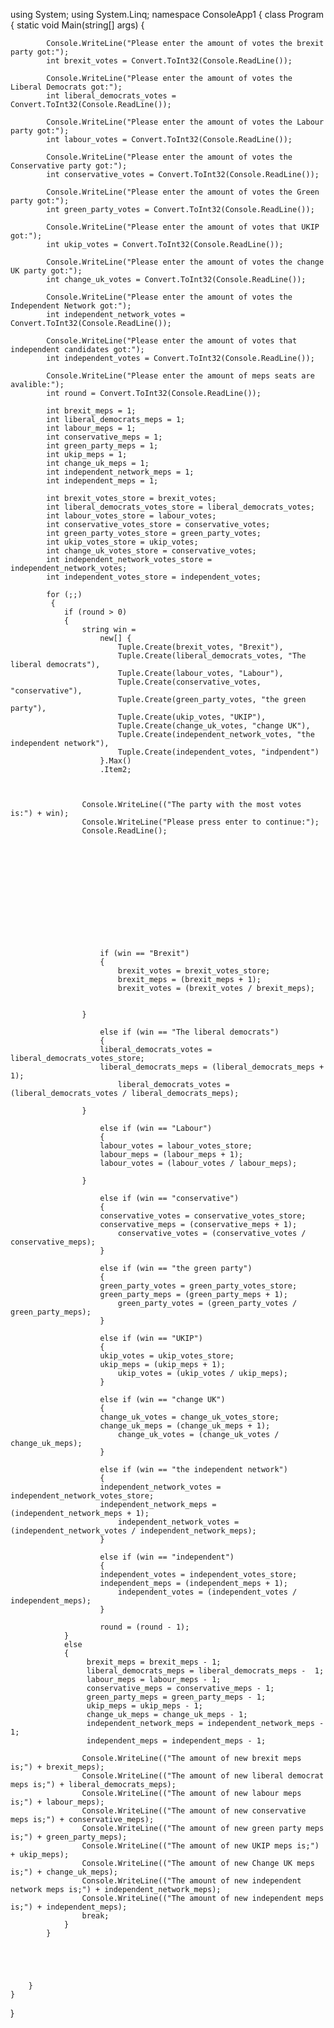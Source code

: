 using System;
using System.Linq;
namespace ConsoleApp1
{
    class Program
    {
        static void Main(string[] args)
        {
            
            Console.WriteLine("Please enter the amount of votes the brexit party got:");
            int brexit_votes = Convert.ToInt32(Console.ReadLine());

            Console.WriteLine("Please enter the amount of votes the Liberal Democrats got:");
            int liberal_democrats_votes = Convert.ToInt32(Console.ReadLine());

            Console.WriteLine("Please enter the amount of votes the Labour party got:");
            int labour_votes = Convert.ToInt32(Console.ReadLine());

            Console.WriteLine("Please enter the amount of votes the Conservative party got:");
            int conservative_votes = Convert.ToInt32(Console.ReadLine());

            Console.WriteLine("Please enter the amount of votes the Green party got:");
            int green_party_votes = Convert.ToInt32(Console.ReadLine());

            Console.WriteLine("Please enter the amount of votes that UKIP got:");
            int ukip_votes = Convert.ToInt32(Console.ReadLine());

            Console.WriteLine("Please enter the amount of votes the change UK party got:");
            int change_uk_votes = Convert.ToInt32(Console.ReadLine());

            Console.WriteLine("Please enter the amount of votes the Independent Network got:");
            int independent_network_votes = Convert.ToInt32(Console.ReadLine());

            Console.WriteLine("Please enter the amount of votes that independent candidates got:");
            int independent_votes = Convert.ToInt32(Console.ReadLine());

            Console.WriteLine("Please enter the amount of meps seats are avalible:");
            int round = Convert.ToInt32(Console.ReadLine());

            int brexit_meps = 1;
            int liberal_democrats_meps = 1;
            int labour_meps = 1;
            int conservative_meps = 1;
            int green_party_meps = 1;
            int ukip_meps = 1;
            int change_uk_meps = 1;
            int independent_network_meps = 1;
            int independent_meps = 1;

            int brexit_votes_store = brexit_votes;
            int liberal_democrats_votes_store = liberal_democrats_votes;
            int labour_votes_store = labour_votes;
            int conservative_votes_store = conservative_votes;
            int green_party_votes_store = green_party_votes;
            int ukip_votes_store = ukip_votes;
            int change_uk_votes_store = conservative_votes;
            int independent_network_votes_store = independent_network_votes;
            int independent_votes_store = independent_votes; 

            for (;;)
             {
                if (round > 0)
                {
                    string win =
                        new[] {
                            Tuple.Create(brexit_votes, "Brexit"),
                            Tuple.Create(liberal_democrats_votes, "The liberal democrats"),
                            Tuple.Create(labour_votes, "Labour"),
                            Tuple.Create(conservative_votes, "conservative"),
                            Tuple.Create(green_party_votes, "the green party"),
                            Tuple.Create(ukip_votes, "UKIP"),
                            Tuple.Create(change_uk_votes, "change UK"),
                            Tuple.Create(independent_network_votes, "the independent network"),
                            Tuple.Create(independent_votes, "indpendent")
                        }.Max()
                        .Item2;
            
                  
                    
                    Console.WriteLine(("The party with the most votes is:") + win);
                    Console.WriteLine("Please press enter to continue:");
                    Console.ReadLine();

                   
            
                   
                  
                    
                
                   
                   
                   
             
             
                 
                        if (win == "Brexit") 
                        {
                            brexit_votes = brexit_votes_store;
                            brexit_meps = (brexit_meps + 1);
                            brexit_votes = (brexit_votes / brexit_meps);
                          

                    }  
             
                        else if (win == "The liberal democrats")
                        {
                        liberal_democrats_votes = liberal_democrats_votes_store;
                        liberal_democrats_meps = (liberal_democrats_meps + 1);
                            liberal_democrats_votes = (liberal_democrats_votes / liberal_democrats_meps);
                         
                    }

                        else if (win == "Labour")
                        {
                        labour_votes = labour_votes_store;
                        labour_meps = (labour_meps + 1);
                        labour_votes = (labour_votes / labour_meps);
                       
                    }

                        else if (win == "conservative")
                        {
                        conservative_votes = conservative_votes_store;
                        conservative_meps = (conservative_meps + 1);
                            conservative_votes = (conservative_votes / conservative_meps);
                        }

                        else if (win == "the green party")
                        {
                        green_party_votes = green_party_votes_store;
                        green_party_meps = (green_party_meps + 1);
                            green_party_votes = (green_party_votes / green_party_meps);
                        }

                        else if (win == "UKIP")
                        {
                        ukip_votes = ukip_votes_store;
                        ukip_meps = (ukip_meps + 1);
                            ukip_votes = (ukip_votes / ukip_meps);
                        }

                        else if (win == "change UK")
                        {
                        change_uk_votes = change_uk_votes_store;
                        change_uk_meps = (change_uk_meps + 1);
                            change_uk_votes = (change_uk_votes / change_uk_meps);
                        }

                        else if (win == "the independent network")
                        {
                        independent_network_votes = independent_network_votes_store;
                        independent_network_meps = (independent_network_meps + 1);
                            independent_network_votes = (independent_network_votes / independent_network_meps);
                        }

                        else if (win == "independent")
                        {
                        independent_votes = independent_votes_store;
                        independent_meps = (independent_meps + 1);
                            independent_votes = (independent_votes / independent_meps);
                        }

                        round = (round - 1); 
                }
                else
                {
                     brexit_meps = brexit_meps - 1;
                     liberal_democrats_meps = liberal_democrats_meps -  1;
                     labour_meps = labour_meps - 1;
                     conservative_meps = conservative_meps - 1;
                     green_party_meps = green_party_meps - 1;
                     ukip_meps = ukip_meps - 1;
                     change_uk_meps = change_uk_meps - 1;
                     independent_network_meps = independent_network_meps - 1;
                     independent_meps = independent_meps - 1;

                    Console.WriteLine(("The amount of new brexit meps is;") + brexit_meps);
                    Console.WriteLine(("The amount of new liberal democrat meps is;") + liberal_democrats_meps);
                    Console.WriteLine(("The amount of new labour meps is;") + labour_meps);
                    Console.WriteLine(("The amount of new conservative meps is;") + conservative_meps);
                    Console.WriteLine(("The amount of new green party meps is;") + green_party_meps);
                    Console.WriteLine(("The amount of new UKIP meps is;") + ukip_meps);
                    Console.WriteLine(("The amount of new Change UK meps is;") + change_uk_meps);
                    Console.WriteLine(("The amount of new independent network meps is;") + independent_network_meps);
                    Console.WriteLine(("The amount of new independent meps is;") + independent_meps);
                    break;
                }
            }





        }
    }
}


